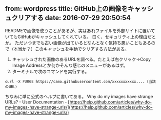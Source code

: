 from: wordpress
title: GitHub上の画像をキャッシュクリアする
date: 2016-07-29 20:50:54
--
READMEで画像を使うことがあるが、実はあれファイルを外部サイトに置いていてもGitHubがキャッシュしてくれている。
曰く、セキュリティ上の理由だとか。
ただいつまでも古い画像が出ているとなんとなく気持ち悪いこともあるので（本当か？）このキャッシュを手動でクリアする方法がある。

<!--more-->

1. キャッシュされた画像のあるURLを調べる。たとえば右クリック→Copy Image Addressとか何かそんな感じのメニューがあるはず。
2. ターミナルで次のコマンドを実行する。

```
curl -X PURGE https://camo.githubusercontent.com/xxxxxxxxxxx....（当該のURL）
```

ちなみに単に公式のヘルプに書いてある。
Why do my images have strange URLs? - User Documentation - [https://help.github.com/articles/why-do-my-images-have-strange-urls/](https://help.github.com/articles/why-do-my-images-have-strange-urls/)

